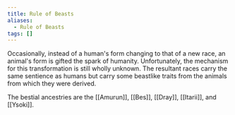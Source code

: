 ```yaml
---
title: Rule of Beasts
aliases:
  - Rule of Beasts
tags: []
---
```


Occasionally, instead of a human's form changing to that of a new race, an animal's form is gifted the spark of humanity. Unfortunately, the mechanism for this transformation is still wholly unknown. The resultant races carry the same sentience as humans but carry some beastlike traits from the animals from which they were derived.

The bestial ancestries are the [[Amurun]], [[Bes]], [[Dray]], [[Itarii]], and [[Ysoki]].
